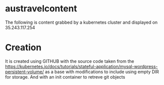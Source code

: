 # austravelcontent
The following is content grabbed by a kubernetes cluster and displayed on 35.243.117.254 
# Creation 
It is created using GITHUB with the source code taken from the https://kubernetes.io/docs/tutorials/stateful-application/mysql-wordpress-persistent-volume/ as a base with modifications to include using empty DIR for storage. And with an init container to retreve git objects 
